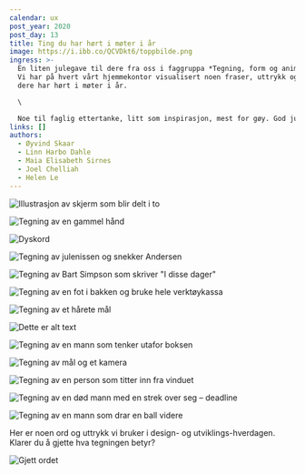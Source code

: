 ```yaml
---
calendar: ux
post_year: 2020
post_day: 13
title: Ting du har hørt i møter i år
image: https://i.ibb.co/QCVDkt6/toppbilde.png
ingress: >-
  En liten julegave til dere fra oss i faggruppa *Tegning, form og animasjon*.
  Vi har på hvert vårt hjemmekontor visualisert noen fraser, uttrykk og ting
  dere har hørt i møter i år.  

  \

  Noe til faglig ettertanke, litt som inspirasjon, mest for gøy. God jul 🎅
links: []
authors:
  - Øyvind Skaar
  - Linn Harbo Dahle
  - Maia Elisabeth Sirnes
  - Joel Chelliah
  - Helen Le
---
```

![Illustrasjon av skjerm som blir delt i to](/assets/dele-skjerm.png "Dele skjerm")

![Tegning av en gammel hånd](/assets/gammelhand.png "Gammel hånd")

![](/assets/dyskord.png "Dyskord")

![Tegning av julenissen og snekker Andersen](/assets/mjuta.png "Du er mjuta, Andersen! ")

![Tegning av Bart Simpson som skriver "I disse dager" ](/assets/idissedager.png "I disse dager")

![Tegning av en fot i bakken og bruke hele verktøykassa](/assets/en-fot-i-bakken.png "En fot i bakken")

![Tegning av et hårete mål](/assets/hårete-mål.png "Hårete mål ")

![Dette er alt text](/assets/taetskippertak.png "Ta et skippertak")

![Tegning av en mann som tenker utafor boksen](/assets/tenke-utafor-boksen.png "Tenk utafor boksen! ")

 

![Tegning av mål og et kamera](/assets/fokusere-på-mållbildet.png "Fokusere på målbildet")

![Tegning av en person som titter inn fra vinduet](/assets/innsiktsarbeid.png "Innsiktsarbeid")

 

![Tegning av en død mann med en strek over seg – deadline](/assets/deadline.png "Deadline")

  

![Tegning av en mann som drar en ball videre](/assets/ta-ballen-videre.png "Ta ballen videre! ")



Her er noen ord og uttrykk vi bruker i design- og utviklings-hverdagen. Klarer du å gjette hva tegningen betyr?

![](/assets/gjettordet.png "Gjett ordet")